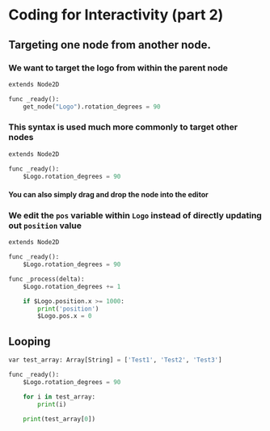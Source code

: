 # Coding for Interactivity (part 2)

## Targeting one node from another node.

### We want to target the logo from within the parent node

```py
extends Node2D

func _ready():
	get_node("Logo").rotation_degrees = 90
```

### This syntax is used much more commonly to target other nodes

```py
extends Node2D

func _ready():
	$Logo.rotation_degrees = 90
```

#### You can also simply drag and drop the node into the editor

### We edit the `pos` variable within `Logo` instead of directly updating out `position` value

```py
extends Node2D

func _ready():
	$Logo.rotation_degrees = 90

func _process(delta):
	$Logo.rotation_degrees += 1

	if $Logo.position.x >= 1000:
		print('position')
		$Logo.pos.x = 0
```

## Looping

```py
var test_array: Array[String] = ['Test1', 'Test2', 'Test3']

func _ready():
	$Logo.rotation_degrees = 90

	for i in test_array:
		print(i)

	print(test_array[0])
```
